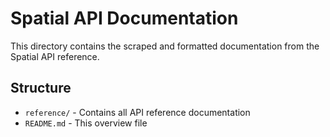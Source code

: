 # Spatial API Documentation

This directory contains the scraped and formatted documentation from the Spatial API reference.

## Structure
- `reference/` - Contains all API reference documentation
- `README.md` - This overview file
